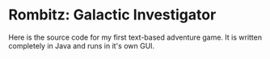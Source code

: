 Rombitz: Galactic Investigator
==============
Here is the source code for my first text-based adventure game.
It is written completely in Java and runs in it's own GUI.